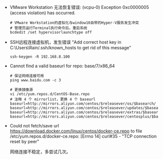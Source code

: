 - VMware Workstation 无法恢复错误: (vcpu-0) Exception 0xc0000005 (access violation) has occurred.

  ```shell
  # VMware Workstation的虚拟化与window10自带的Hyper-V服务发生冲突
  # 管理员运行Terminal执行命令后，重启系统
  bcdedit /set hypervisorlaunchtype off
  ```

- SSH远程连接虚拟机，发生错误 “Add correct host key in C:\\Users\\Rain/.ssh/known_hosts to get rid of this message”

  ```shell
  ssh-keygen -R 192.168.8.100
  ```

- Cannot find a valid baseurl for repo: base/7/x86_64

  ``` shell
  # 保证网络连接可用
  ping www.baidu.com -c 3
  
  # 更换镜像源
  vi /etc/yum.repos.d/CentOS-Base.repo
  # 注释 4 个 mirrorlist，更换 4 个 baseurl
  baseurl=http://mirrors.aliyun.com/centos/$releasever/os/$basearch/
  baseurl=http://mirrors.aliyun.com/centos/$releasever/updates/$basearch/
  baseurl=http://mirrors.aliyun.com/centos/$releasever/extras/$basearch/
  baseurl=http://mirrors.aliyun.com/centos/$releasever/centosplus/$basearch/
  ```
  
- Could not fetch/save url https://download.docker.com/linux/centos/docker-ce.repo to file /etc/yum.repos.d/docker-ce.repo: [Errno 14] curl#35 - "TCP connection reset by peer"

  网络连接不稳定，多尝试几次。

